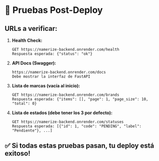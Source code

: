 # 🧪 Pruebas Post-Deploy

## URLs a verificar:

1. **Health Check:**
   ```
   GET https://namerize-backend.onrender.com/health
   Respuesta esperada: {"status": "ok"}
   ```

2. **API Docs (Swagger):**
   ```
   https://namerize-backend.onrender.com/docs
   Debe mostrar la interfaz de FastAPI
   ```

3. **Lista de marcas (vacía al inicio):**
   ```
   GET https://namerize-backend.onrender.com/brands
   Respuesta esperada: {"items": [], "page": 1, "page_size": 10, "total": 0}
   ```

4. **Lista de estados (debe tener los 3 por defecto):**
   ```
   GET https://namerize-backend.onrender.com/statuses
   Respuesta esperada: [{"id": 1, "code": "PENDING", "label": "Pendiente"}, ...]
   ```

## ✅ Si todas estas pruebas pasan, tu deploy está exitoso!
